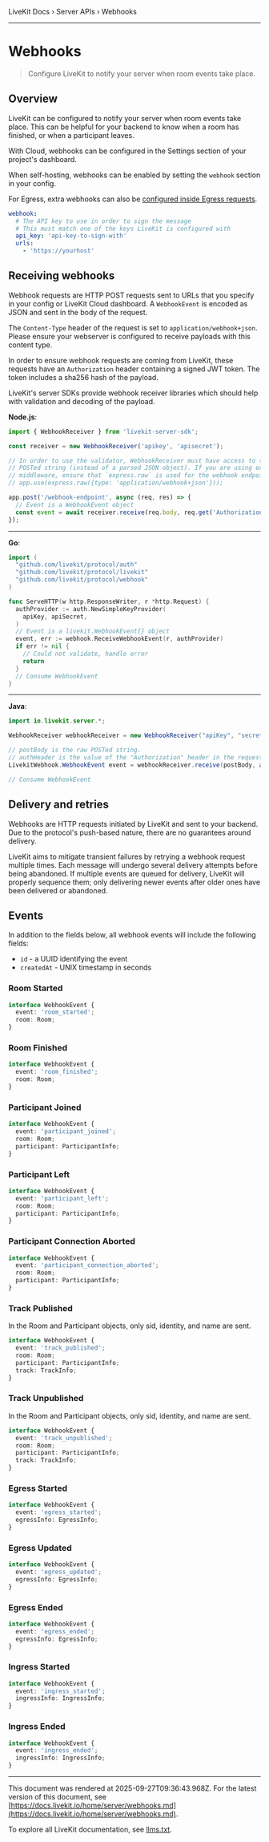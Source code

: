 LiveKit Docs › Server APIs › Webhooks

---

# Webhooks

> Configure LiveKit to notify your server when room events take place.

## Overview

LiveKit can be configured to notify your server when room events take place. This can be helpful for your backend to know when a room has finished, or when a participant leaves.

With Cloud, webhooks can be configured in the Settings section of your project's dashboard.

When self-hosting, webhooks can be enabled by setting the `webhook` section in your config.

For Egress, extra webhooks can also be [configured inside Egress requests](https://docs.livekit.io/home/egress/api.md#WebhookConfig).

```yaml
webhook:
  # The API key to use in order to sign the message
  # This must match one of the keys LiveKit is configured with
  api_key: 'api-key-to-sign-with'
  urls:
    - 'https://yourhost'

```

## Receiving webhooks

Webhook requests are HTTP POST requests sent to URLs that you specify in your config or LiveKit Cloud dashboard. A `WebhookEvent` is encoded as JSON and sent in the body of the request.

The `Content-Type` header of the request is set to `application/webhook+json`. Please ensure your webserver is configured to receive payloads with this content type.

In order to ensure webhook requests are coming from LiveKit, these requests have an `Authorization` header containing a signed JWT token. The token includes a sha256 hash of the payload.

LiveKit's server SDKs provide webhook receiver libraries which should help with validation and decoding of the payload.

**Node.js**:

```typescript
import { WebhookReceiver } from 'livekit-server-sdk';

const receiver = new WebhookReceiver('apikey', 'apisecret');

// In order to use the validator, WebhookReceiver must have access to the raw
// POSTed string (instead of a parsed JSON object). If you are using express
// middleware, ensure that `express.raw` is used for the webhook endpoint
// app.use(express.raw({type: 'application/webhook+json'}));

app.post('/webhook-endpoint', async (req, res) => {
  // Event is a WebhookEvent object
  const event = await receiver.receive(req.body, req.get('Authorization'));
});

```

---

**Go**:

```go
import (
  "github.com/livekit/protocol/auth"
  "github.com/livekit/protocol/livekit"
  "github.com/livekit/protocol/webhook"
)

func ServeHTTP(w http.ResponseWriter, r *http.Request) {
  authProvider := auth.NewSimpleKeyProvider(
    apiKey, apiSecret,
  )
  // Event is a livekit.WebhookEvent{} object
  event, err := webhook.ReceiveWebhookEvent(r, authProvider)
  if err != nil {
    // Could not validate, handle error
    return
  }
  // Consume WebhookEvent
}

```

---

**Java**:

```java
import io.livekit.server.*;

WebhookReceiver webhookReceiver = new WebhookReceiver("apiKey", "secret");

// postBody is the raw POSTed string.
// authHeader is the value of the "Authorization" header in the request.
LivekitWebhook.WebhookEvent event = webhookReceiver.receive(postBody, authHeader);

// Consume WebhookEvent

```

## Delivery and retries

Webhooks are HTTP requests initiated by LiveKit and sent to your backend. Due to the protocol's push-based nature, there are no guarantees around delivery.

LiveKit aims to mitigate transient failures by retrying a webhook request multiple times. Each message will undergo several delivery attempts before being abandoned. If multiple events are queued for delivery, LiveKit will properly sequence them; only delivering newer events after older ones have been delivered or abandoned.

## Events

In addition to the fields below, all webhook events will include the following fields:

- `id` - a UUID identifying the event
- `createdAt` - UNIX timestamp in seconds

### Room Started

```typescript
interface WebhookEvent {
  event: 'room_started';
  room: Room;
}

```

### Room Finished

```typescript
interface WebhookEvent {
  event: 'room_finished';
  room: Room;
}

```

### Participant Joined

```typescript
interface WebhookEvent {
  event: 'participant_joined';
  room: Room;
  participant: ParticipantInfo;
}

```

### Participant Left

```typescript
interface WebhookEvent {
  event: 'participant_left';
  room: Room;
  participant: ParticipantInfo;
}

```

### Participant Connection Aborted

```typescript
interface WebhookEvent {
  event: 'participant_connection_aborted';
  room: Room;
  participant: ParticipantInfo;
}

```

### Track Published

In the Room and Participant objects, only sid, identity, and name are sent.

```typescript
interface WebhookEvent {
  event: 'track_published';
  room: Room;
  participant: ParticipantInfo;
  track: TrackInfo;
}

```

### Track Unpublished

In the Room and Participant objects, only sid, identity, and name are sent.

```typescript
interface WebhookEvent {
  event: 'track_unpublished';
  room: Room;
  participant: ParticipantInfo;
  track: TrackInfo;
}

```

### Egress Started

```typescript
interface WebhookEvent {
  event: 'egress_started';
  egressInfo: EgressInfo;
}

```

### Egress Updated

```typescript
interface WebhookEvent {
  event: 'egress_updated';
  egressInfo: EgressInfo;
}

```

### Egress Ended

```typescript
interface WebhookEvent {
  event: 'egress_ended';
  egressInfo: EgressInfo;
}

```

### Ingress Started

```typescript
interface WebhookEvent {
  event: 'ingress_started';
  ingressInfo: IngressInfo;
}

```

### Ingress Ended

```typescript
interface WebhookEvent {
  event: 'ingress_ended';
  ingressInfo: IngressInfo;
}

```

---

This document was rendered at 2025-09-27T09:36:43.968Z.
For the latest version of this document, see [https://docs.livekit.io/home/server/webhooks.md](https://docs.livekit.io/home/server/webhooks.md).

To explore all LiveKit documentation, see [llms.txt](https://docs.livekit.io/llms.txt).